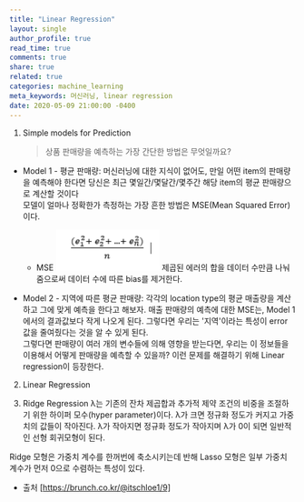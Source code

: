 ```yaml
---
title: "Linear Regression"
layout: single
author_profile: true
read_time: true
comments: true
share: true
related: true
categories: machine_learning
meta_keywords: 머신러닝, linear regression
date: 2020-05-09 21:00:00 -0400
---
```


1. Simple models for Prediction
   > 상품 판매량을 예측하는 가장 간단한 방법은 무엇일까요?

- Model 1 - 평균 판매량:
  머신러닝에 대한 지식이 없어도, 만일 어떤 item의 판매량을 예측해야 한다면 당신은 최근 몇일간/몇달간/몇주간 해당 item의 평균 판매량으로 계산할 것이다<br>
  모델이 얼마나 정확한가 측정하는 가장 흔한 방법은 MSE(Mean Squared Error)이다.<br>

  - MSE
    ![mse](./assets/images/post/mse.png)
    제곱된 에러의 합을 데이터 수만큼 나눠줌으로써 데이터 수에 따른 bias를 제거한다.

- Model 2 - 지역에 따른 평균 판매량:
  각각의 location type의 평균 매출량을 계산하고 그에 맞게 예측을 한다고 해보자. 매출 판매량의 예측에 대한 MSE는, Model 1에서의 결과값보다 작게 나오게 된다. 그렇다면 우리는 '지역'이라는 특성이 error 값을 줄여줬다는 것을 알 수 있게 된다.<br>
  그렇다면 판매량이 여러 개의 변수들에 의해 영향을 받는다면, 우리는 이 정보들을 이용해서 어떻게 판매량을 예측할 수 있을까? 이런 문제를 해결하기 위해 Linear regression이 등장한다.

2. Linear Regression

3. Ridge Regression
   λ는 기존의 잔차 제곱합과 추가적 제약 조건의 비중을 조절하기 위한 하이퍼 모수(hyper parameter)이다. λ가 크면 정규화 정도가 커지고 가중치의 값들이 작아진다. λ가 작아지면 정규화 정도가 작아지며 λ가 0이 되면 일반적인 선형 회귀모형이 된다.

Ridge 모형은 가중치 계수를 한꺼번에 축소시키는데 반해 Lasso 모형은 일부 가중치 계수가 먼저 0으로 수렴하는 특성이 있다.

- 출처
  [https://brunch.co.kr/@itschloe1/9]
